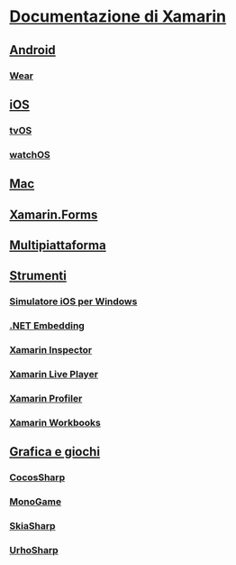 # [Documentazione di Xamarin](index.md)
## [Android](android/index.yml)
### [Wear](android/wear/index.md)
## [iOS](ios/index.yml)
### [tvOS](ios/tvos/index.md)
### [watchOS](ios/watchos/index.md)
## [Mac](mac/index.yml)
## [Xamarin.Forms](xamarin-forms/index.yml)
## [Multipiattaforma](cross-platform/index.yml)
## [Strumenti](tools/index.yml)
### [Simulatore iOS per Windows](tools/ios-simulator.md)
### [.NET Embedding](tools/dotnet-embedding/index.md)
### [Xamarin Inspector](tools/inspector/index.md)
### [Xamarin Live Player](tools/live-player/index.md)
### [Xamarin Profiler](tools/profiler/index.md)
### [Xamarin Workbooks](tools/workbooks/index.md)
## [Grafica e giochi](graphics-games/index.yml)
### [CocosSharp](graphics-games/cocossharp/index.md)
### [MonoGame](graphics-games/monogame/index.md)
### [SkiaSharp](graphics-games/skiasharp/index.md)
### [UrhoSharp](graphics-games/urhosharp/index.md)
